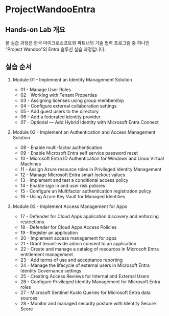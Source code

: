 # ProjectWandooEntra
## Hands-on Lab 개요
본 실습 과정은 한국 마이크로소프트와 파트너의 기술 협력 프로그램 중 하나인 "Project Wandoo"의 Entra 솔루션 실습 과정입니다. 

## 실습 순서 
1. Module 01 - Implement an Identity Management Solution
   * 01 - Manage User Roles
   * 02 - Working with Tenant Properties
   * 03 - Assigning licenses using group membership
   * 04 - Configure external collaboration settings
   * 05 - Add guest users to the directory
   * 06 - Add a federated identity provider
   * 07 - Optional — Add Hybrid Identity with Microsoft Entra Connect
  
2. Module 02 - Implement an Authentication and Access Management Solution
   * 08 - Enable multi-factor authentication
   * 09 - Enable Microsoft Entra self service password reset
   * 10 - Microsoft Entra ID Authentication for Windows and Linux Virtual Machines
   * 11 - Assign Azure resource roles in Privileged Identity Management
   * 12 - Manage Microsoft Entra smart lockout values
   * 13 - Implement and test a conditional access policy
   * 14 - Enable sign in and user risk policies
   * 15 - Configure an Multifactor authentication registration policy
   * 16 - Using Azure Key Vault for Managed Identities
     
3. Module 03 - Implement Access Management for Apps
   * 17 - Defender for Cloud Apps application discovery and enforcing restrictions
   * 18 - Defender for Cloud Apps Access Policies
   * 19 - Register an application
   * 20 - Implement access management for apps
   * 21 - Grant tenant-wide admin consent to an application
   * 22 - Create and manage a catalog of resources in Microsoft Entra entitlement management
   * 23 - Add terms of use and acceptance reporting
   * 24 - Manage the lifecycle of external users in Microsoft Entra Identity Governance settings
   * 25 - Creating Access Reviews for Internal and External Users
   * 26 - Configure Privileged Identity Management for Microsoft Entra roles
   * 27 - Microsoft Sentinel Kusto Queries for Microsoft Entra data sources
   * 28 - Monitor and managed security posture with Identity Secure Score
